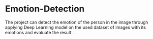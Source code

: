 # Emotion-Detection
The project can detect the emotion of the person in the image through applying Deep Learning model on the used dataset of images with its emotions and evaluate the result .
